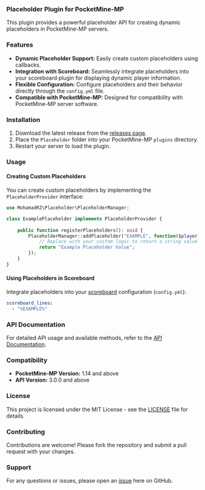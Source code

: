 ### Placeholder Plugin for PocketMine-MP

This plugin provides a powerful placeholder API for creating dynamic placeholders in PocketMine-MP servers.

### Features

- **Dynamic Placeholder Support:** Easily create custom placeholders using callbacks.
- **Integration with Scoreboard:** Seamlessly integrate placeholders into your scoreboard plugin for displaying dynamic player information.
- **Flexible Configuration:** Configure placeholders and their behavior directly through the `config.yml` file.
- **Compatible with PocketMine-MP:** Designed for compatibility with PocketMine-MP server software.

### Installation

1. Download the latest release from the [releases page](https://github.com/MohamadRZ4/Placeholder/releases).
2. Place the `Placeholder` folder into your PocketMine-MP `plugins` directory.
3. Restart your server to load the plugin.

### Usage

#### Creating Custom Placeholders

You can create custom placeholders by implementing the `PlaceholderProvider` interface:

```php
use MohamadRZ\Placeholder\PlaceholderManager;

class ExamplePlaceholder implements PlaceholderProvider {
    
    public function registerPlaceholders(): void {
        PlaceholderManager::addPlaceholder("EXAMPLE", function($player) {
            // Replace with your custom logic to return a string value
            return "Example Placeholder Value";
        });
    }
}
```

#### Using Placeholders in Scoreboard

Integrate placeholders into your [scoreboard](https://github.com/MohamadRZ4/Scoreboard) configuration (`config.yml`):

```yaml
scoreboard_lines:
  - "%EXAMPLE%"
```

### API Documentation

For detailed API usage and available methods, refer to the [API Documentation](https://github.com/MohamadRZ4/Placeholder/wiki).

### Compatibility

- **PocketMine-MP Version:** 1.14 and above
- **API Version:** 3.0.0 and above

### License

This project is licensed under the MIT License - see the [LICENSE](LICENSE) file for details.

### Contributing

Contributions are welcome! Please fork the repository and submit a pull request with your changes.

### Support

For any questions or issues, please open an [issue](https://github.com/MohamadRZ4/Placeholder/issues) here on GitHub.
